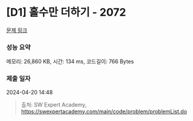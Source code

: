 # [D1] 홀수만 더하기 - 2072 

[문제 링크](https://swexpertacademy.com/main/code/problem/problemDetail.do?contestProbId=AV5QSEhaA5sDFAUq) 

### 성능 요약

메모리: 26,860 KB, 시간: 134 ms, 코드길이: 766 Bytes

### 제출 일자

2024-04-20 14:48



> 출처: SW Expert Academy, https://swexpertacademy.com/main/code/problem/problemList.do